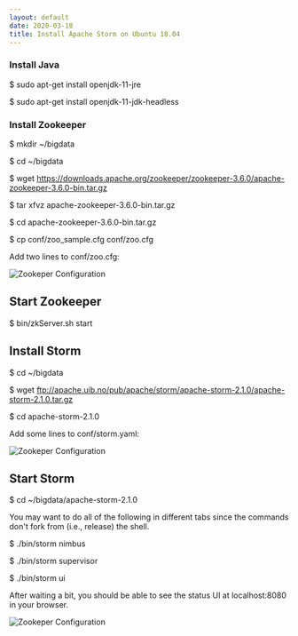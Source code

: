 ```yaml
---
layout: default
date: 2020-03-18
title: Install Apache Storm on Ubuntu 18.04 
---
```


### Install Java

$ sudo apt-get install openjdk-11-jre

$ sudo apt-get install openjdk-11-jdk-headless

### Install Zookeeper

$ mkdir ~/bigdata

$ cd ~/bigdata

$ wget https://downloads.apache.org/zookeeper/zookeeper-3.6.0/apache-zookeeper-3.6.0-bin.tar.gz

$ tar xfvz apache-zookeeper-3.6.0-bin.tar.gz

$ cd apache-zookeeper-3.6.0-bin.tar.gz

$ cp conf/zoo_sample.cfg conf/zoo.cfg

Add two lines to conf/zoo.cfg:

![Zookeper Configuration](https://cheleb.net/public/images/storm_zkconf.png)

## Start Zookeeper

$ bin/zkServer.sh start

## Install Storm

$ cd ~/bigdata

$ wget ftp://apache.uib.no/pub/apache/storm/apache-storm-2.1.0/apache-storm-2.1.0.tar.gz

$ cd apache-storm-2.1.0

Add some lines to conf/storm.yaml:

![Zookeper Configuration](https://cheleb.net/public/images/storm_yaml.png)

## Start Storm

$ cd ~/bigdata/apache-storm-2.1.0

You may want to do all of the following in different tabs since the commands don't fork from (i.e., release) the shell.

$ ./bin/storm nimbus

$ ./bin/storm supervisor

$ ./bin/storm ui

After waiting a bit, you should be able to see the status UI at localhost:8080 in your browser.

![Zookeper Configuration](https://cheleb.net/public/images/storm_ui.png)
